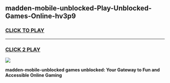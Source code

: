 
## madden-mobile-unblocked-Play-Unblocked-Games-Online-hv3p9
<h3>
<a href="https://premium76.site?title=madden-mobile-unblocked&ref=25A">CLICK TO PLAY</a></h3>
<hr>

<h3>
<a href="https://premium76.site?title=madden-mobile-unblocked&ref=25A">CLICK 2 PLAY</a>
  
</h3>

<a href="https://premium76.site?title=madden-mobile-unblocked&ref=25A"><img src="https://clearcache.store/games.png"></a>


**madden-mobile-unblocked games unblocked: Your Gateway to Fun and Accessible Online Gaming**
